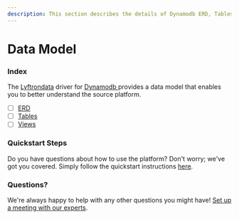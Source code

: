 ```yaml
---
description: This section describes the details of Dynamodb ERD, Tables, and Views.
---
```


# Data Model

### Index

The  [Lyftrondata](https://www.lyftrondata.com/) driver for [Dynamodb](https://www.lyftrondata.com/integration/dynamodb/)[ ](https://www.lyftrondata.com/integration/dynamodb/)provides a data model that enables you to better understand the source platform.

* [ ] [ERD](../../../technology-analytics/dynamodb/data-model/erd.md)
* [ ] [Tables](../../../technology-analytics/dynamodb/data-model/tables.md)
* [ ] [Views](../../../technology-analytics/dynamodb/data-model/views.md)

### Quickstart Steps

Do you have questions about how to use the platform? Don't worry; we've got you covered. Simply follow the quickstart instructions [here](../../../../quickstart-steps.md).

### Questions? <a href="#questions" id="questions"></a>

We're always happy to help with any other questions you might have! [Set up a meeting with our experts](https://www.lyftrondata.com/book-a-meeting/).

